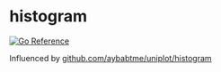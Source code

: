 # histogram

[![Go Reference](https://pkg.go.dev/badge/github.com/huffduff/histogram/go.svg)](https://pkg.go.dev/github.com/huffduff/histogram/go)

Influenced by [github.com/aybabtme/uniplot/histogram](https://github.com/aybabtme/uniplot/tree/master/histogram)


